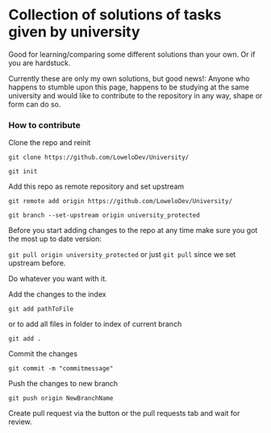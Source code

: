 # Collection of solutions of tasks given by university

Good for learning/comparing some different solutions than your own. Or if you are hardstuck.

Currently these are only my own solutions, but good news!:
Anyone who happens to stumble upon this page, happens to be studying at the same university and would like to contribute to the repository in any way, shape or form can do so.


### How to contribute

Clone the repo and reinit

```git clone https://github.com/LoweloDev/University/```

```git init```

Add this repo as remote repository and set upstream

```git remote add origin https://github.com/LoweloDev/University/``` 

```git branch --set-upstream origin university_protected```

Before you start adding changes to the repo at any time make sure you got the most up to date version:

```git pull origin university_protected``` or just ```git pull``` since we set upstream before.

Do whatever you want with it. 

Add the changes to the index 

```git add pathToFile``` 

or to add all files in folder to index of current branch 

```git add .```

Commit the changes 

```git commit -m "commitmessage"``` 

Push the changes to new branch

```git push origin NewBranchName``` 

Create pull request via the button or the pull requests tab and wait for review.
